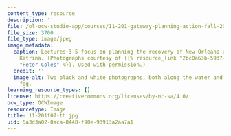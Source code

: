```yaml
---
content_type: resource
description: ''
file: /ol-ocw-studio-app/courses/11-201-gateway-planning-action-fall-2007/5a3d3a020aca8448f90e93913a2aa7a1_11-201f07-th.jpg
file_size: 3700
file_type: image/jpeg
image_metadata:
  caption: Lectures 3-5 focus on planning the recovery of New Orleans after Hurricane
    Katrina. (Photographs courtesy of {{% resource_link "2bc0a63b-5937-4c3b-875f-593c14379231"
    "Peter Coles" %}}. Used with permission.)
  credit: ''
  image-alt: Two black and white photographs, both along the water and shrouded in
    fog.
learning_resource_types: []
license: https://creativecommons.org/licenses/by-nc-sa/4.0/
ocw_type: OCWImage
resourcetype: Image
title: 11-201f07-th.jpg
uid: 5a3d3a02-0aca-8448-f90e-93913a2aa7a1
---
```

